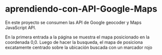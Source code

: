 # aprendiendo-con-API-Google-Maps

En este proyecto se consumen las API de Google geocoder y Maps JavaScript API.

En la primera entrada a la página se muestra el mapa posicionado en la coordenada 0,0. Luego de hacer la busqueda, el mapa de posiciona excatamente centrado sobre la ubicación buscada con un marcador rojo
